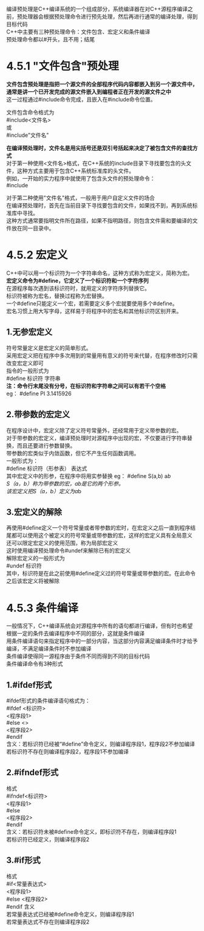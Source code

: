 编译预处理是C++编译系统的一个组成部分，系统编译器在对C++源程序编译之前，预处理器会根据预处理命令进行预先处理，然后再进行通常的编译处理，得到目标代码  
C++中主要有三种预处理命令：文件包含、宏定义和条件编译  
预处理命令都以#开头，且不用；结尾  

# 4.5.1 "文件包含"预处理
**文件包含预处理是指把一个源文件的全部程序代码内容都嵌入到另一个源文件中，通常是讲一个已开发完成的源文件嵌入到编程者正在开发的源文件之中**  
这一过程通过#include命令完成，且嵌入在#include命令位置。  

文件包含命令格式为  
#include<文件名>  
或  
#include"文件名"

**在编译预处理时，文件名是用尖括号还是双引号括起来决定了被包含文件的查找方式**  
对于第一种使用<文件名>格式，在C++系统的include目录下寻找要包含的头文件，这种方式主要用于包含C++系统标准库的头文件。  
例如，一开始的实力程序中就使用了包含头文件<iostream>的预处理命令：  
  #include<iostream>  

对于第二种使用"文件名"格式，一般用于用户自定义文件的场合  
在编译预处理时，首先在当前目录下寻找要包含的文件，如果找不到，再到系统标准库中寻找。  
这种方式通常要指明文件所在路径，如果不指明路径，则包含文件需和要编译的文件放在同一目录中。  

# 4.5.2 宏定义
C++中可以用一个标识符为一个字符串命名，这种方式称为宏定义，简称为宏。  
**宏定义命令为#define，它定义了一个标识符和一个字符序列**  
在源程序每次遇到该标识符时，就用定义的字符序列替换它。  
标识符被称为宏名，替换过程称为宏替换。  
一个#define只能定义一个宏，若需要定义多个宏就要使用多个#define。  
宏名习惯上用大写字母，这样易于将程序中的宏名和其他标识符区别开来。  
## 1.无参宏定义
符号常量定义是宏定义的简单形式。  
采用宏定义把在程序中多次用到的常量用有意义的符号来代替，在程序修改时只需改变宏定义即可  
指令的一般形式为  
#define 标识符 字符串  
**注：命令行末尾没有分号，在标识符和字符串之间可以有若干个空格**  
eg： #define PI 3.1415926  

## 2.带参数的宏定义
在程序设计中，宏定义除了定义符号常量外，还经常用于定义带参数的宏。  
对于带参数的宏定义，编译预处理时对源程序中出现的宏，不仅要进行字符串替换，而且还要进行参数替换。  
带参数的宏类似于内敛函数，但它不产生任何函数调用。  
一般形式为：  
#define 标识符（形参表） 表达式  
其中宏定义中的形参，在程序中将用实参替换
eg： #define S(a,b) a*b  
S（a，b）称为带参数的宏，ab是它的两个形参。  
该宏定义把S（a，b）定义为a*b

## 3.宏定义的解除
再使用#define定义一个符号常量或者带参数的宏时，在宏定义之后一直到程序结尾都可以使用这个被定义的符号常量或带参数的宏，这样的宏定义具有全局意义  
还可以限定宏定义的使用范围，称为局部宏定义  
这时使用编译预处理命令#undef来解除已有的宏定义  
解除宏定义的一般形式为  
#undef 标识符  
其中，标识符是在此之前使用#define定义过的符号常量或带参数的宏。在此命令之后该宏定义将被解除  

# 4.5.3 条件编译
一般情况下，C++编译系统会对源程序中所有的语句都进行编译，但有时也希望根据一定的条件去编译程序中不同的部分，这就是条件编译  
用条件编译语句来指定程序中的一部分内容，当这部分内容满足编译条件时才给予编译，不满足编译条件时不参加编译  
条件编译使得同一源程序由于条件不同而得到不同的目标代码  
条件编译命令有3种形式  

## 1.#ifdef形式
#ifdef形式的条件编译语句格式为：  
#ifdef <标识符>  
    <程序段1>  
#else <>  
    <程序段2>  
#endif  
含义：若标识符已经被“#define”命令定义，则编译程序段1，程序段2不参加编译  
若标识符不存在则编译程序段2，程序段1不参加编译  

## 2.#ifndef形式
格式  
#ifndef<标识符>  
<程序段1>  
#else  
<程序段2>  
#endif  
含义：若标识符未被#define命令定义，即标识符不存在，则编译程序段1  
若标识符已经定义，则编译程序段2  

## 3.#if形式
格式  
#if<常量表达式>  
<程序段1>  
#else
<程序段2>  
#endif
含义  
若常量表达式已经被#define命令定义，则编译程序段1  
若常量表达式不存在则编译程序段2  
